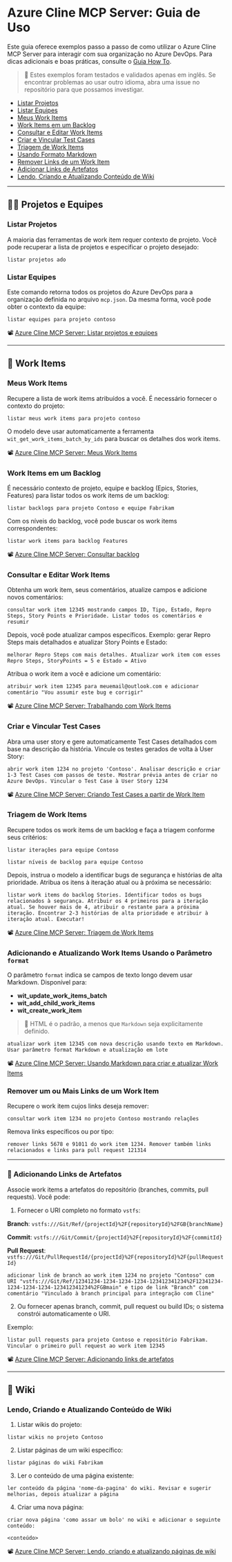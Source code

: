 # Azure Cline MCP Server: Guia de Uso

Este guia oferece exemplos passo a passo de como utilizar o Azure Cline MCP Server para interagir com sua organização no Azure DevOps. Para dicas adicionais e boas práticas, consulte o [Guia How To](./HOWTO.md).

> 📝 Estes exemplos foram testados e validados apenas em inglês. Se encontrar problemas ao usar outro idioma, abra uma issue no repositório para que possamos investigar.

- [Listar Projetos](#listar-projetos)
- [Listar Equipes](#listar-equipes)
- [Meus Work Items](#meus-work-items)
- [Work Items em um Backlog](#work-items-em-um-backlog)
- [Consultar e Editar Work Items](#consultar-e-editar-work-items)
- [Criar e Vincular Test Cases](#criar-e-vincular-test-cases)
- [Triagem de Work Items](#triagem-de-work-items)
- [Usando Formato Markdown](#adicionando-e-atualizando-work-items-usando-o-parametro-format)
- [Remover Links de um Work Item](#remover-um-ou-mais-links-de-um-work-item)
- [Adicionar Links de Artefatos](#adicionando-links-de-artefatos)
- [Lendo, Criando e Atualizando Conteúdo de Wiki](#lendo-criando-e-atualizando-conteudo-de-wiki)

---

## 🙋‍♂️ Projetos e Equipes

### Listar Projetos

A maioria das ferramentas de work item requer contexto de projeto. Você pode recuperar a lista de projetos e especificar o projeto desejado:

```text
listar projetos ado
````

### Listar Equipes

Este comando retorna todos os projetos do Azure DevOps para a organização definida no arquivo `mcp.json`. Da mesma forma, você pode obter o contexto da equipe:

```text
listar equipes para projeto contoso
```

📽️ [Azure Cline MCP Server: Listar projetos e equipes](https://youtu.be/x579E4_jNtY)

---

## 📅 Work Items

### Meus Work Items

Recupere a lista de work items atribuídos a você. É necessário fornecer o contexto do projeto:

```text
listar meus work items para projeto contoso
```

O modelo deve usar automaticamente a ferramenta `wit_get_work_items_batch_by_ids` para buscar os detalhes dos work items.

📽️ [Azure Cline MCP Server: Meus Work Items](https://youtu.be/y_ri8n7mBlg)

### Work Items em um Backlog

É necessário contexto de projeto, equipe e backlog (Epics, Stories, Features) para listar todos os work items de um backlog:

```text
listar backlogs para projeto Contoso e equipe Fabrikam
```

Com os níveis do backlog, você pode buscar os work items correspondentes:

```text
listar work items para backlog Features
```

📽️ [Azure Cline MCP Server: Consultar backlog](https://youtu.be/LouuyoscNrI)

### Consultar e Editar Work Items

Obtenha um work item, seus comentários, atualize campos e adicione novos comentários:

```text
consultar work item 12345 mostrando campos ID, Tipo, Estado, Repro Steps, Story Points e Prioridade. Listar todos os comentários e resumir
```

Depois, você pode atualizar campos específicos. Exemplo: gerar Repro Steps mais detalhados e atualizar Story Points e Estado:

```text
melhorar Repro Steps com mais detalhes. Atualizar work item com esses Repro Steps, StoryPoints = 5 e Estado = Ativo
```

Atribua o work item a você e adicione um comentário:

```text
atribuir work item 12345 para meuemail@outlook.com e adicionar comentário "Vou assumir este bug e corrigir"
```

📽️ [Azure Cline MCP Server: Trabalhando com Work Items](https://youtu.be/tT7wqSIPKdA)

### Criar e Vincular Test Cases

Abra uma user story e gere automaticamente Test Cases detalhados com base na descrição da história. Vincule os testes gerados de volta à User Story:

```text
abrir work item 1234 no projeto 'Contoso'. Analisar descrição e criar 1-3 Test Cases com passos de teste. Mostrar prévia antes de criar no Azure DevOps. Vincular o Test Case à User Story 1234
```

📽️ [Azure Cline MCP Server: Criando Test Cases a partir de Work Item](https://youtu.be/G7fnYjlSh_w)

### Triagem de Work Items

Recupere todos os work items de um backlog e faça a triagem conforme seus critérios:

```text
listar iterações para equipe Contoso
```

```text
listar níveis de backlog para equipe Contoso
```

Depois, instrua o modelo a identificar bugs de segurança e histórias de alta prioridade. Atribua os itens à iteração atual ou à próxima se necessário:

```text
listar work items do backlog Stories. Identificar todos os bugs relacionados à segurança. Atribuir os 4 primeiros para a iteração atual. Se houver mais de 4, atribuir o restante para a próxima iteração. Encontrar 2-3 histórias de alta prioridade e atribuir à iteração atual. Executar!
```

📽️ [Azure Cline MCP Server: Triagem de Work Items](https://youtu.be/gCI_pPS76C8)

### Adicionando e Atualizando Work Items Usando o Parâmetro `format`

O parâmetro `format` indica se campos de texto longo devem usar Markdown. Disponível para:

* **wit\_update\_work\_items\_batch**
* **wit\_add\_child\_work\_items**
* **wit\_create\_work\_item**

> 🚩 HTML é o padrão, a menos que `Markdown` seja explicitamente definido.

```text
atualizar work item 12345 com nova descrição usando texto em Markdown. Usar parâmetro format Markdown e atualização em lote
```

📽️ [Azure Cline MCP Server: Usando Markdown para criar e atualizar Work Items](https://youtu.be/OD4c2m7Fj9U)

### Remover um ou Mais Links de um Work Item

Recupere o work item cujos links deseja remover:

```text
consultar work item 1234 no projeto Contoso mostrando relações
```

Remova links específicos ou por tipo:

```text
remover links 5678 e 91011 do work item 1234. Remover também links relacionados e links para pull request 121314
```

---

### 🔗 Adicionando Links de Artefatos

Associe work items a artefatos do repositório (branches, commits, pull requests). Você pode:

1. Fornecer o URI completo no formato `vstfs`:

**Branch**:
`vstfs:///Git/Ref/{projectId}%2F{repositoryId}%2FGB{branchName}`

**Commit**:
`vstfs:///Git/Commit/{projectId}%2F{repositoryId}%2F{commitId}`

**Pull Request**:
`vstfs:///Git/PullRequestId/{projectId}%2F{repositoryId}%2F{pullRequestId}`

```text
adicionar link de branch ao work item 1234 no projeto "Contoso" com URI "vstfs:///Git/Ref/12341234-1234-1234-1234-123412341234%2F12341234-1234-1234-1234-123412341234%2FGBmain" e tipo de link "Branch" com comentário "Vinculado à branch principal para integração com Cline"
```

2. Ou fornecer apenas branch, commit, pull request ou build IDs; o sistema constrói automaticamente o URI.

Exemplo:

```text
listar pull requests para projeto Contoso e repositório Fabrikam. Vincular o primeiro pull request ao work item 12345
```

📽️ [Azure Cline MCP Server: Adicionando links de artefatos](https://youtu.be/t8HqEt8cZtY)

---

## 📖 Wiki

### Lendo, Criando e Atualizando Conteúdo de Wiki

1. Listar wikis do projeto:

```text
listar wikis no projeto Contoso
```

2. Listar páginas de um wiki específico:

```text
listar páginas do wiki Fabrikam
```

3. Ler o conteúdo de uma página existente:

```text
ler conteúdo da página 'nome-da-pagina' do wiki. Revisar e sugerir melhorias, depois atualizar a página
```

4. Criar uma nova página:

```text
criar nova página 'como assar um bolo' no wiki e adicionar o seguinte conteúdo:

<conteúdo>
```

📽️ [Azure Cline MCP Server: Lendo, criando e atualizando páginas de wiki](https://youtu.be/z_WQ_QefpGU)
